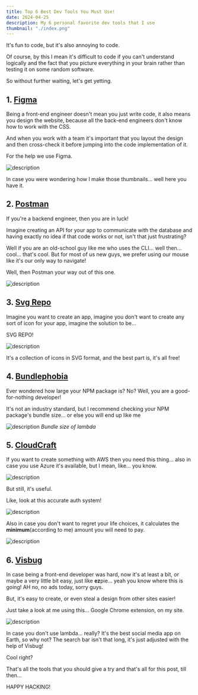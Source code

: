 ```yaml
---
title: Top 6 Best Dev Tools You Must Use!
date: 2024-04-25
description: My 6 personal favorite dev tools that I use
thumbnail: "./index.png"
---
```


It's fun to code, but it's also annoying to code.

Of course, by this I mean it's difficult to code if you can't understand logically and the fact that you picture everything in your brain rather than testing it on some random software.

So without further waiting, let's get yetting.

## 1. [Figma](https://figma.com)

Being a front-end engineer doesn't mean you just write code, it also means you design the website, because all the back-end engineers don't know how to work with the CSS.

And when you work with a team it's important that you layout the design and then cross-check it before jumping into the code implementation of it.

For the help we use Figma.

![description](https://dev-to-uploads.s3.amazonaws.com/uploads/articles/d4mb0a6q83662qphq3fi.png)

In case you were wondering how I make those thumbnails... well here you have it.

## 2. [Postman](https://www.postman.com/)

If you're a backend engineer, then you are in luck!

Imagine creating an API for your app to communicate with the database and having exactly no idea if that code works or not, isn't that just frustrating?

Well if you are an old-school guy like me who uses the CLI... well then... cool... that's cool. But for most of us new guys, we prefer using our mouse like it's our only way to navigate!

Well, then Postman your way out of this one.

![description](https://dev-to-uploads.s3.amazonaws.com/uploads/articles/z30jvh1uv8hogooab9r2.png)

## 3. [Svg Repo](https://www.svgrepo.com/)

Imagine you want to create an app, imagine you don't want to create any sort of icon for your app, imagine the solution to be...

SVG REPO!

![description](https://dev-to-uploads.s3.amazonaws.com/uploads/articles/zvabadeq3kfn4habtjcz.png)

It's a collection of icons in SVG format, and the best part is, it's all free!

## 4. [Bundlephobia](https://bundlephobia.com/)

Ever wondered how large your NPM package is? No? Well, you are a good-for-nothing developer!

It's not an industry standard, but I recommend checking your NPM package's bundle size... or else you will end up like me

![description](https://dev-to-uploads.s3.amazonaws.com/uploads/articles/ieh8d97fm2buhfcceyea.png)
_Bundle size of lambda_

## 5. [CloudCraft](https://www.cloudcraft.co/)

If you want to create something with AWS then you need this thing... also in case you use Azure it's available, but I mean, like... you know.

![description](https://i.imgflip.com/8nzqxc.jpg)

But still, it's useful.

Like, look at this accurate auth system!

![description](https://dev-to-uploads.s3.amazonaws.com/uploads/articles/i0h5kr9zajjs8uzey8j5.png)

Also in case you don't want to regret your life choices, it calculates the **minimum**(according to me) amount you will need to pay.

![description](https://dev-to-uploads.s3.amazonaws.com/uploads/articles/vxyqu5p4326txkgjlyba.png)

## 6. [Visbug](https://chromewebstore.google.com/detail/visbug/cdockenadnadldjbbgcallicgledbeoc)

In case being a front-end developer was hard, now it's at least a bit, or maybe a very little bit easy, just like **ez**pie... yeah you know where this is going! AH no, no ads today, sorry guys.

But, it's easy to create, or even steal a design from other sites easier!

Just take a look at me using this... Google Chrome extension, on my site.

![description](https://dev-to-uploads.s3.amazonaws.com/uploads/articles/iz5qrdbi9oo23bgvl90k.png)

In case you don't use lambda... really? It's the best social media app on Earth, so why not? The search bar isn't that long, it's just adjusted with the help of Visbug!

Cool right?

That's all the tools that you should give a try and that's all for this post, till then...

HAPPY HACKING!